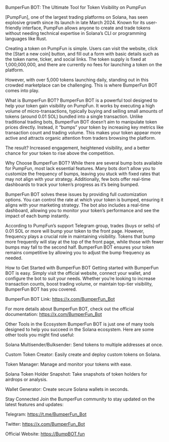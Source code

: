 BumperFun BOT: The Ultimate Tool for Token Visibility on PumpFun

[PumpFun], one of the largest trading platforms on Solana, has seen explosive growth since its launch in late March 2024. Known for its user-friendly interface, PumpFun allows anyone to create and trade tokens without needing technical expertise in Solana’s CLI or programming languages like Rust.

Creating a token on PumpFun is simple. Users can visit the website, click the [Start a new coin] button, and fill out a form with basic details such as the token name, ticker, and social links. The token supply is fixed at 1,000,000,000, and there are currently no fees for launching a token on the platform.

However, with over 5,000 tokens launching daily, standing out in this crowded marketplace can be challenging. This is where BumperFun BOT comes into play.

What is BumperFun BOT?
BumperFun BOT is a powerful tool designed to help your token gain visibility on PumpFun. It works by executing a high volume of micro-transactions, typically buying and selling small amounts of tokens (around 0.01 SOL) bundled into a single transaction. Unlike traditional trading bots, BumperFun BOT doesn’t aim to manipulate token prices directly. Instead, it “bumps” your token by increasing key metrics like transaction count and trading volume. This makes your token appear more active and attracts organic attention from traders browsing the platform.

The result? Increased engagement, heightened visibility, and a better chance for your token to rise above the competition.

Why Choose BumperFun BOT?
While there are several bump bots available for PumpFun, most lack essential features. Many bots don’t allow you to customize the frequency of bumps, leaving you stuck with fixed rates that may not align with your strategy. Additionally, few bots offer real-time dashboards to track your token’s progress as it’s being bumped.

BumperFun BOT solves these issues by providing full customization options. You can control the rate at which your token is bumped, ensuring it aligns with your marketing strategy. The bot also includes a real-time dashboard, allowing you to monitor your token’s performance and see the impact of each bump instantly.

According to PumpFun’s support Telegram group, trades (buys or sells) of 0.01 SOL or more will bump your token to the front page. However, frequency plays a crucial role in maintaining visibility. Tokens that bump more frequently will stay at the top of the front page, while those with fewer bumps may fall to the second half. BumperFun BOT ensures your token remains competitive by allowing you to adjust the bump frequency as needed.

How to Get Started with BumperFun BOT
Getting started with BumperFun BOT is easy. Simply visit the official website, connect your wallet, and configure the bot to suit your needs. Whether you’re looking to increase transaction counts, boost trading volume, or maintain top-tier visibility, BumperFun BOT has you covered.

BumperFun BOT Link: https://x.com/BumperFun_Bot

For more details about BumperFun BOT, check out the official documentation: https://x.com/BumperFun_Bot

Other Tools in the Ecosystem
BumperFun BOT is just one of many tools designed to help you succeed in the Solana ecosystem. Here are some other tools you might find useful:

Solana Multisender/Bulksender: Send tokens to multiple addresses at once.

Custom Token Creator: Easily create and deploy custom tokens on Solana.

Token Manager: Manage and monitor your tokens with ease.

Solana Token Holder Snapshot: Take snapshots of token holders for airdrops or analysis.

Wallet Generator: Create secure Solana wallets in seconds.

Stay Connected
Join the BumperFun community to stay updated on the latest features and updates:

Telegram: https://t.me/BumperFun_Bot

Twitter: https://x.com/BumperFun_Bot

Official Website: https://BumpBOT.fun

